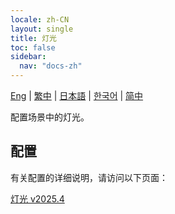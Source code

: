 ```yaml
---
locale: zh-CN
layout: single
title: 灯光
toc: false
sidebar:
  nav: "docs-zh"
---
```

[Eng](/dancexr/features/lighting.md) | [繁中](/tw/dancexr/features/lighting.md) | [日本語](/jp/dancexr/features/lighting.md) | [한국어](/kr/dancexr/features/lighting.md) | [简中](/zh/dancexr/features/lighting.md)

配置场景中的灯光。

## 配置

有关配置的详细说明，请访问以下页面：

[灯光 v2025.4](/dancexr/menu/2025.4/scene/lighting)